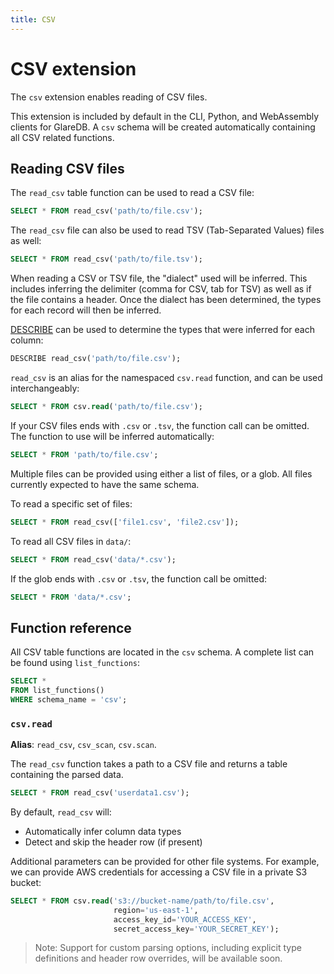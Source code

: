 ```yaml
---
title: CSV
---
```


# CSV extension

The `csv` extension enables reading of CSV files.

This extension is included by default in the CLI, Python, and WebAssembly
clients for GlareDB. A `csv` schema will be created automatically containing all
CSV related functions.

## Reading CSV files

The `read_csv` table function can be used to read a CSV file:

```sql
SELECT * FROM read_csv('path/to/file.csv');
```

The `read_csv` file can also be used to read TSV (Tab-Separated Values) files as
well:

```sql
SELECT * FROM read_csv('path/to/file.tsv');
```

When reading a CSV or TSV file, the "dialect" used will be inferred. This
includes inferring the delimiter (comma for CSV, tab for TSV) as well as if the
file contains a header. Once the dialect has been determined, the types for each
record will then be inferred.

[DESCRIBE](../sql/commands/describe.md) can be used to determine the
types that were inferred for each column:

```sql
DESCRIBE read_csv('path/to/file.csv');
```

`read_csv` is an alias for the namespaced `csv.read` function, and can be used
interchangeably:

```sql
SELECT * FROM csv.read('path/to/file.csv');
```

If your CSV files ends with `.csv` or `.tsv`, the function call can be omitted.
The function to use will be inferred automatically:

```sql
SELECT * FROM 'path/to/file.csv';
```

Multiple files can be provided using either a list of files, or a glob. All
files currently expected to have the same schema.

To read a specific set of files:

```sql
SELECT * FROM read_csv(['file1.csv', 'file2.csv']);
```

To read all CSV files in `data/`:

```sql
SELECT * FROM read_csv('data/*.csv');
```

If the glob ends with `.csv` or `.tsv`, the function call be omitted:

```sql
SELECT * FROM 'data/*.csv';
```

## Function reference

All CSV table functions are located in the `csv` schema. A complete list can be
found using `list_functions`:

```sql
SELECT *
FROM list_functions()
WHERE schema_name = 'csv';
```

### `csv.read`

**Alias**: `read_csv`, `csv_scan`, `csv.scan`.

The `read_csv` function takes a path to a CSV file and returns a table
containing the parsed data.

```sql
SELECT * FROM read_csv('userdata1.csv');
```

By default, `read_csv` will:

- Automatically infer column data types
- Detect and skip the header row (if present)

Additional parameters can be provided for other file systems. For example, we
can provide AWS credentials for accessing a CSV file in a private S3 bucket:

```sql
SELECT * FROM csv.read('s3://bucket-name/path/to/file.csv',
                       region='us-east-1',
                       access_key_id='YOUR_ACCESS_KEY',
                       secret_access_key='YOUR_SECRET_KEY');
```

> Note: Support for custom parsing options, including explicit type definitions
> and header row overrides, will be available soon.
